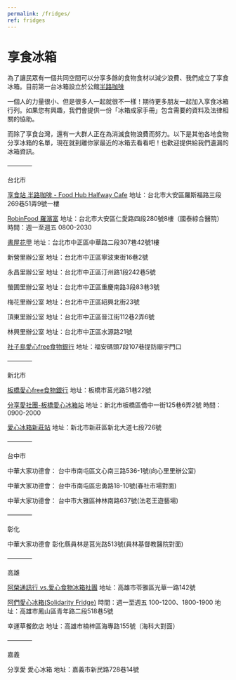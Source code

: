 ```yaml
---
permalink: /fridges/
ref: fridges
---
```


# 享食冰箱

為了讓民眾有一個共同空間可以分享多餘的食物食材以減少浪費、我們成立了享食冰箱。目前第一台冰箱設立於公館[半路咖啡](https://www.facebook.com/groups/FHHWK/)

一個人的力量很小、但是很多人一起就很不一樣！期待更多朋友一起加入享食冰箱行列。如果您有興趣，我們會提供一份「冰箱成家手冊」包含需要的資料及法律相關的協助。

而除了享食台灣，還有一大群人正在為消滅食物浪費而努力。以下是其他各地食物分享冰箱的名單，現在就到離你家最近的冰箱去看看吧！也歡迎提供給我們遺漏的冰箱資訊。

————

台北市

[享食站 半路咖啡 - Food Hub Halfway Cafe](https://www.facebook.com/groups/FHHWK)
地址：台北市大安區羅斯福路三段269巷51弄9號一樓

[RobinFood 羅濱富](https://www.facebook.com/Share.RobinFood/)
地址：台北市大安區仁愛路四段280號8樓（國泰綜合醫院）
時間：週一至週五 0800-2030

[書屋花甲](https://www.facebook.com/housebook60/)
地址：台北市中正區中華路二段307巷42號1樓

新營里辦公室
地址：台北市中正區寧波東街16巷2號

永昌里辦公室
地址：台北市中正區汀州路1段242巷5號

螢圃里辦公室
地址：台北市中正區重慶南路3段83巷3號 

梅花里辦公室
地址：台北市中正區紹興北街23號

頂東里辦公室
地址：台北市中正區晉江街112巷2弄6號

林興里辦公室
地址：台北市中正區水源路21號

[社子島愛心free食物銀行](https://www.facebook.com/社子島愛心free食物銀行-392100044493153/)
地址：福安碼頭7段107巷提防廟宇門口

————

新北市

[板橋愛心free食物銀行](https://www.facebook.com/Love.Free.Food/)
地址：板橋市莒光路51巷22號

[分享愛社團-板橋愛心冰箱站](https://www.facebook.com/分享愛社團-板橋愛心冰箱站-133147634012858/)
地址：新北市板橋區僑中一街125巷6弄2號
時間：0900-2000

[愛心冰箱新莊站](https://www.facebook.com/LOVEREFRIGERATOR/)
地址：新北市新莊區新北大道七段726號

————

台中市

中華大家功德會：
台中市南屯區文心南三路536-1號(向心里里辦公室)

中華大家功德會：
台中市南屯區忠勇路18-10號(春社市場對面)

中華大家功德會：
台中市大雅區神林南路637號(法老王遊藝場)

————

彰化

中華大家功德會
彰化縣員林是莒光路513號(員林基督教醫院對面)

————

高雄

[阿榮通訊行 vs.愛心食物冰箱社團](https://www.facebook.com/groups/217928308379515/) 
地址：高雄市苓雅區光華一路142號

[阿們愛心冰箱(Solidarity Fridge)](https://www.facebook.com/groups/350488518616424/)
時間：週一至週五 100-1200、1800-1900
地址：高雄市鳳山區青年路二段518巷5號

幸運草餐飲店
地址：高雄市楠梓區海專路155號（海科大對面）

————

嘉義

分享愛 愛心冰箱
地址：嘉義市新民路728巷14號
